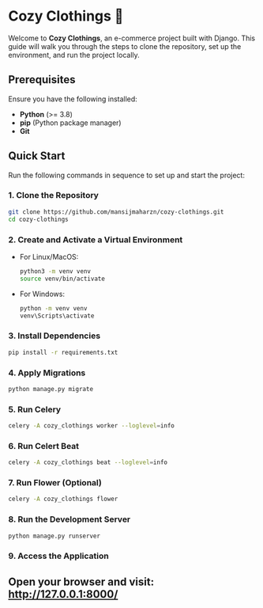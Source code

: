 # Cozy Clothings 🧥

Welcome to **Cozy Clothings**, an e-commerce project built with Django. This guide will walk you through the steps to clone the repository, set up the environment, and run the project locally.

## Prerequisites

Ensure you have the following installed:

- **Python** (>= 3.8)
- **pip** (Python package manager)
- **Git**

## Quick Start

Run the following commands in sequence to set up and start the project:

### 1. Clone the Repository

```bash
git clone https://github.com/mansijmaharzn/cozy-clothings.git
cd cozy-clothings
```

### 2. Create and Activate a Virtual Environment

- For Linux/MacOS:
    ```bash
    python3 -m venv venv
    source venv/bin/activate
    ```

- For Windows:
    ```bash
    python -m venv venv
    venv\Scripts\activate
    ```

### 3. Install Dependencies

```bash
pip install -r requirements.txt
```

### 4. Apply Migrations

```bash
python manage.py migrate
```

### 5. Run Celery

```bash
celery -A cozy_clothings worker --loglevel=info
```

### 6. Run Celert Beat

```bash
celery -A cozy_clothings beat --loglevel=info
```

### 7. Run Flower (Optional)

```bash
celery -A cozy_clothings flower
```

### 8. Run the Development Server

```bash
python manage.py runserver
```

### 9. Access the Application
Open your browser and visit: http://127.0.0.1:8000/
---